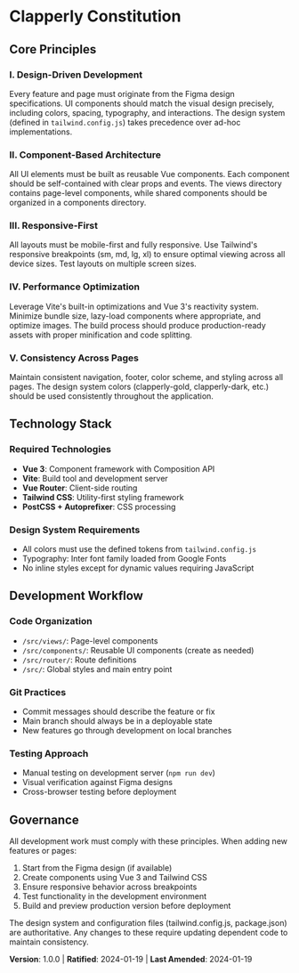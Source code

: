 # Clapperly Constitution

## Core Principles

### I. Design-Driven Development
Every feature and page must originate from the Figma design specifications. UI components should match the visual design precisely, including colors, spacing, typography, and interactions. The design system (defined in `tailwind.config.js`) takes precedence over ad-hoc implementations.

### II. Component-Based Architecture
All UI elements must be built as reusable Vue components. Each component should be self-contained with clear props and events. The views directory contains page-level components, while shared components should be organized in a components directory.

### III. Responsive-First
All layouts must be mobile-first and fully responsive. Use Tailwind's responsive breakpoints (sm, md, lg, xl) to ensure optimal viewing across all device sizes. Test layouts on multiple screen sizes.

### IV. Performance Optimization
Leverage Vite's built-in optimizations and Vue 3's reactivity system. Minimize bundle size, lazy-load components where appropriate, and optimize images. The build process should produce production-ready assets with proper minification and code splitting.

### V. Consistency Across Pages
Maintain consistent navigation, footer, color scheme, and styling across all pages. The design system colors (clapperly-gold, clapperly-dark, etc.) should be used consistently throughout the application.

## Technology Stack

### Required Technologies
- **Vue 3**: Component framework with Composition API
- **Vite**: Build tool and development server
- **Vue Router**: Client-side routing
- **Tailwind CSS**: Utility-first styling framework
- **PostCSS + Autoprefixer**: CSS processing

### Design System Requirements
- All colors must use the defined tokens from `tailwind.config.js`
- Typography: Inter font family loaded from Google Fonts
- No inline styles except for dynamic values requiring JavaScript

## Development Workflow

### Code Organization
- `/src/views/`: Page-level components
- `/src/components/`: Reusable UI components (create as needed)
- `/src/router/`: Route definitions
- `/src/`: Global styles and main entry point

### Git Practices
- Commit messages should describe the feature or fix
- Main branch should always be in a deployable state
- New features go through development on local branches

### Testing Approach
- Manual testing on development server (`npm run dev`)
- Visual verification against Figma designs
- Cross-browser testing before deployment

## Governance

All development work must comply with these principles. When adding new features or pages:
1. Start from the Figma design (if available)
2. Create components using Vue 3 and Tailwind CSS
3. Ensure responsive behavior across breakpoints
4. Test functionality in the development environment
5. Build and preview production version before deployment

The design system and configuration files (tailwind.config.js, package.json) are authoritative. Any changes to these require updating dependent code to maintain consistency.

**Version**: 1.0.0 | **Ratified**: 2024-01-19 | **Last Amended**: 2024-01-19
